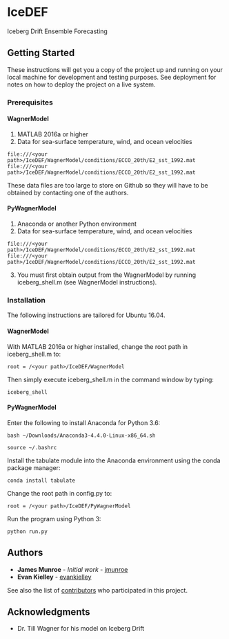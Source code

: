 # IceDEF
Iceberg Drift Ensemble Forecasting

## Getting Started
These instructions will get you a copy of the project up and running on your local machine for development and testing purposes. See deployment for notes on how to deploy the project on a live system.

### Prerequisites

#### WagnerModel
1. MATLAB 2016a or higher
2. Data for sea-surface temperature, wind, and ocean velocities
```
file:///<your path>/IceDEF/WagnerModel/conditions/ECCO_20th/E2_sst_1992.mat
file:///<your path>/IceDEF/WagnerModel/conditions/ECCO_20th/E2_sst_1992.mat
```
These data files are too large to store on Github so they will have to be obtained by contacting one of the authors.

#### PyWagnerModel
1. Anaconda or another Python environment
2. Data for sea-surface temperature, wind, and ocean velocities
```
file:///<your path>/IceDEF/WagnerModel/conditions/ECCO_20th/E2_sst_1992.mat
file:///<your path>/IceDEF/WagnerModel/conditions/ECCO_20th/E2_sst_1992.mat
```
3. You must first obtain output from the WagnerModel by running iceberg_shell.m (see WagnerModel instructions).

### Installation
The following instructions are tailored for Ubuntu 16.04.

#### WagnerModel
With MATLAB 2016a or higher installed, change the root path in iceberg_shell.m to:
```
root = /<your path>/IceDEF/WagnerModel
```
Then simply execute iceberg_shell.m in the command window by typing:
```
iceberg_shell
```

#### PyWagnerModel
Enter the following to install Anaconda for Python 3.6:
```
bash ~/Downloads/Anaconda3-4.4.0-Linux-x86_64.sh
```
```
source ~/.bashrc
```
Install the tabulate module into the Anaconda environment using the conda package manager:
```
conda install tabulate
```
Change the root path in config.py to:
```
root = /<your path>/IceDEF/PyWagnerModel
```
Run the program using Python 3:
```
python run.py
```

<!---
### Viewing Output

#### PyWagnerModel



#### WagnerModel


## Built With

* [Dropwizard](http://www.dropwizard.io/1.0.2/docs/) - The web framework used
* [Maven](https://maven.apache.org/) - Dependency Management
* [ROME](https://rometools.github.io/rome/) - Used to generate RSS Feeds

--->

<!---
## Contributing

Please read [CONTRIBUTING.md](https://gist.github.com/PurpleBooth/b24679402957c63ec426) for details on our code of conduct, and the process for submitting pull requests to us.

## Versioning

We use [SemVer](http://semver.org/) for versioning. For the versions available, see the [tags on this repository](https://github.com/your/project/tags). 
--->

## Authors

* **James Munroe** - *Initial work* - [jmunroe](https://github.com/jmunroe)
* **Evan Kielley** - [evankielley](https://github.com/evankielley)

See also the list of [contributors](https://github.com/jmunroe/IceDEF/contributors) who participated in this project.

<!---
## License

This project is licensed under the MIT License - see the [LICENSE.md](LICENSE.md) file for details

--->

## Acknowledgments

* Dr. Till Wagner for his model on Iceberg Drift

